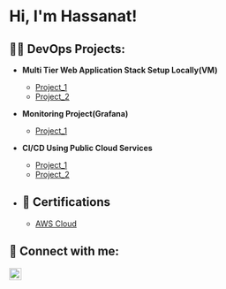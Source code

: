 <h1>Hi, I'm Hassanat! </h1>

<h2>👨‍💻 DevOps Projects:</h2>

- <b>Multi Tier Web Application Stack Setup Locally(VM) </b>
  - [Project_1](https://github.com/Balthazar234/Project_2/blob/main/README.md)
  - [Project_2](https://github.com/Balthazar234/web_appDocker_Swarm/blob/main/README.md)

- <b>Monitoring Project(Grafana) </b>
  - [Project_1](https://github.com/Balthazar234/Monitoring_1/blob/main/README.md)
  
- <b>CI/CD Using Public Cloud Services </b>
  - [Project_1](https://github.com/Balthazar234/Project_1/blob/main/README.md)
  - [Project_2](https://github.com/Balthazar234/Project_3/blob/main/README.md)
    
- <b><h2>🏅 Certifications</h2> </b>
  - [AWS Cloud](https://www.credly.com/badges/aec3f5e8-41b5-4a4b-85d0-e94f4cf728ed)
  
<h2> 🤳 Connect with me:</h2>

[<img align="left" alt="JoshMadakor | LinkedIn" width="22px" src="https://cdn.jsdelivr.net/npm/simple-icons@v3/icons/linkedin.svg" />][linkedin]

[linkedin]: https://www.linkedin.com/in/hassan-hussain-31597421b/

<!--
**joshmadakor1/joshmadakor1** is a ✨ _special_ ✨ repository because its `README.md` (this file) appears on your GitHub profile.

Here are some ideas to get you started:

- 🔭 I’m currently working on DevOp projects
- 🌱 I’m currently learning Kubernetes and Bash
- 💬 Ask me about my expertise
- 📫 How to reach me: ...
- 😄 Pronouns: he/him
-->

